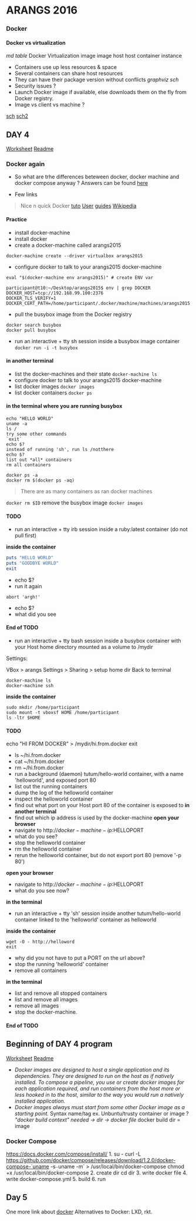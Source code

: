 # ARANGS 2016

### Docker

#### Docker vs virtualization
*md table*
Docker  Virtualization
image   image
host    host
container   instance
* Containers use up less resources & space
* Several containers can share host resources
* They can have their package version without conflicts
*graphviz sch*
* Security issues ?
* Launch Docker image if available, else downloads them on the fly from Docker registry.
* Image vs client vs machine ?

[sch](http://www.google.fr/url?source=imglanding&ct=img&q=http://zdnet3.cbsistatic.com/hub/i/r/2014/10/02/1f130129-49e2-11e4-b6a0-d4ae52e95e57/resize/770x578/3f83f67acfa33fe05865373b2b4b71dd/docker-vm-container.png&sa=X&ei=MqVUVeS1K6rlsAS_kID4DQ&ved=0CAkQ8wc&usg=AFQjCNHynakxkWA3l42a6TRdpgbwufMhNA)
[sch2](http://www.google.pt/url?sa=i&rct=j&q=&esrc=s&source=images&cd=&cad=rja&uact=8&ved=0CAcQjRw&url=http%3A%2F%2Fwww.linformaticien.com%2Factualites%2Fid%2F33508%2Fdocker-1-0-l-outil-qui-va-booster-l-adoption-du-cloud.aspx&ei=Y6hUVZLNH42nyATptoCgCw&bvm=bv.93112503,d.cWc&psig=AFQjCNEpfqcUKnPSPqXd7Ryqn6EH3Orc0g&ust=1431697864253097)


## DAY 4

[Worksheet](https://github.com/dmlond/arangs2015/blob/master/docs/2015-05-13/intro_docker/Worksheet.md)
[Readme](https://github.com/dmlond/arangs2015/tree/master/docs/2015-05-13/intro_docker)
### Docker again

* So what are trhe differences beteween docker, docker machine and docker compose anyway ?
Answers can be found [here](http://flurdy.com/docs/docker/docker_compose_machine_swarm_cloud.html)

 
* Few links
 > Nice n quick Docker [tuto](http://www.docker.com/tryit)
 > [User](https://docs.docker.com/userguide/) [guides](https://docs.docker.com/machine/)
 > [Wikipedia](http://en.wikipedia.org/wiki/Docker_%28software%29)



#### Practice


* install docker-machine
* install docker
* create a docker-machine called arangs2015
```
docker-machine create --driver virtualbox arangs2015

```

* configure docker to talk to your arangs2015 docker-machine

```
eval "$(docker-machine env arangs2015)" # create ENV var

participant@t10:~/Desktop/arangs2015$ env | grep DOCKER
DOCKER_HOST=tcp://192.168.99.100:2376
DOCKER_TLS_VERIFY=1
DOCKER_CERT_PATH=/home/participant/.docker/machine/machines/arangs2015
```

* pull the busybox image from the Docker registry
```
docker search busybox
docker pull busybox
```
* run an interactive + tty sh session inside a busybox image container
`docker run -i -t busybox`

#### in another terminal

* list the docker-machines and their state
`docker-machine ls`
* configure docker to talk to your arangs2015 docker-machine
* list docker images
`docker images`
* list docker containers
`docker ps`

#### in the terminal where you are running busybox
    echo "HELLO WORLD"
    uname -a
    ls /
    try some other commands
    `exit`
    echo $?
    instead of running 'sh', run ls /notthere
    echo $?
    list out *all* containers
    rm all containers
```
docker ps -a
docker rm $(docker ps -aq)
```
 > There are as many containers as ran docker machines

`docker rm $ID`
    remove the busybox image
`docker images`


#### TODO
* run an interactive + tty irb session inside a ruby:latest container (do not pull first)

**inside the container**
```ruby
puts "HELLO WORLD"
puts "GOODBYE WORLD"
exit
```
* echo $?
* run it again
```
abort 'argh!'
```
* echo $?
* what did you see
#### End of TODO

* run an interactive + tty bash session inside a busybox container with your Host home directory mounted as a volume to /mydir

Settings:

VBox > arangs Settings > Sharing > setup home dir
Back to terminal
```
docker-machine ls
docker-machine ssh
```
**inside the container**
```
sudo mkdir /home/participant
sudo mount -t vboxsf HOME /home/participant
ls -ltr $HOME
```

#### TODO
echo "HI FROM DOCKER" > /mydir/hi.from.docker
exit
* ls ~/hi.from.docker
* cat ~/hi.from.docker
* rm ~/hi.from.docker
* run a background (daemon) tutum/hello-world container, with a name 'helloworld', and exposed port 80
* list out the running containers
* dump the log of the helloworld container
* inspect the helloworld container
* find out what port on your Host port 80 of the container is exposed to
**in another terminal**
* find out which ip address is used by the docker-machine
**open your browser**
* navigate to http://$docker-machine-ip:$HELLOPORT
* what do you see?
* stop the helloworld container
* rm the helloworld container
* rerun the helloworld container, but do not export port 80 (remove '-p 80')

**open your browser**
* navigate to http://$docker-machine-ip:$HELLOPORT
* what do you see now?


**in the terminal**
* run an interactive + tty 'sh' session inside another tutum/hello-world container linked to the 'helloworld' container as helloworld

**inside the container**
```
wget -O - http://helloword
exit
```
* why did you not have to put a PORT on the url above?
* stop the running 'helloworld' container
* remove all containers

**in the terminal**
* list and remove all stopped containers
* list and remove all images
* remove all images
* stop the docker-machine.
#### End of TODO


## Beginning of DAY 4 program

[Worksheet](https://github.com/dmlond/arangs2015/tree/master/docs/2015-05-14/docker_build)
[Readme](https://github.com/dmlond/arangs2015/tree/master/docs/2015-05-14/)

* *Docker images are designed to host a single application and its dependencies. They are designed to run on the host as if natively installed. To compose a pipeline, you use or create docker images for each application required, and run containers from the host more or less hooked in to the host, similar to the way you would run a natively installed application.*
* *Docker images always must start from some other Docker image as a starting point.*
Syntax name/tag ex. Unbuntu/trusty
container or image ?
*"docker build context" needed -> dir -> docker file*
docker build dir = image

### Docker Compose

https://docs.docker.com/compose/install/
1.
su -
curl -L https://github.com/docker/compose/releases/download/1.2.0/docker-compose-`uname -s`-`uname -m` > /usr/local/bin/docker-compose
chmod +x /usr/local/bin/docker-compose
2.
create dir
cd dir
3.
write docker file
4.
write docker-compose.yml
5.
build
6.
run

## Day 5

One more link about [docker](https://www.conetix.com.au/blog/what-is-docker?utm_content=buffer32d58&utm_medium=social&utm_source=twitter.com&utm_campaign=buffer)
Alternatives to Docker: LXD, rkt.

